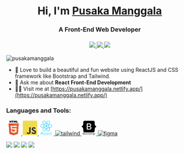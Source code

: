 <h1 align="center">Hi, I'm  <a href="https://pusakamanggala.netlify.app">Pusaka Manggala</a></h1>
<h3 align="center">A Front-End Web Developer</h3>
<h3 align="center"><a href="https://wa.me/+6282126172854" target="_blank" rel="noreferrer"><img src="https://img.shields.io/badge/WhatsApp-25D366?style=for-the-badge&logo=whatsapp&logoColor=white"/> <a/> <a href="mailto:pusakamanggala@gmail.com" target="_blank" rel="noreferrer"><img src="https://img.shields.io/badge/Gmail-D14836?style=for-the-badge&logo=gmail&logoColor=white"/> <a/> <a href="https://www.linkedin.com/in/pusakamanggala/" target="_blank" rel="noreferrer"><img src="https://img.shields.io/badge/LinkedIn-0077B5?style=for-the-badge&logo=linkedin&logoColor=white"/> <a/> </h3>

<p align="left"> <img src="https://komarev.com/ghpvc/?username=pusakamanggala&label=Profile%20views&color=0e75b6&style=flat" alt="pusakamanggala" /> </p>

- 🔭 Love to build a beautiful and fun website using ReactJS and CSS framework like Bootstrap and Tailwind.
- 💬 Ask me about **React Front-End Development**
- 👨‍💻 Visit me at [https://pusakamanggala.netlify.app/](https://pusakamanggala.netlify.app/)

<h3 align="left">Languages and Tools:</h3>
<p align="left">
    <a href="https://www.w3.org/html/" target="_blank" rel="noreferrer">
        <img src="https://raw.githubusercontent.com/devicons/devicon/master/icons/html5/html5-original-wordmark.svg" alt="html5" width="40" height="40"/>
    </a>
    <a href="https://developer.mozilla.org/en-US/docs/Web/JavaScript" target="_blank" rel="noreferrer">
        <img src="https://raw.githubusercontent.com/devicons/devicon/master/icons/javascript/javascript-original.svg" alt="javascript" width="40" height="40"/>
    </a>
    <a href="https://reactjs.org/" target="_blank" rel="noreferrer">
        <img src="https://raw.githubusercontent.com/devicons/devicon/master/icons/react/react-original-wordmark.svg" alt="react" width="40" height="40"/>
    </a>
    <a href="https://tailwindcss.com/" target="_blank" rel="noreferrer">
        <img src="https://www.vectorlogo.zone/logos/tailwindcss/tailwindcss-icon.svg" alt="tailwind" width="40" height="40"/>
    </a>
    <a href="https://getbootstrap.com" target="_blank" rel="noreferrer">
        <img src="https://raw.githubusercontent.com/devicons/devicon/master/icons/bootstrap/bootstrap-plain-wordmark.svg" alt="bootstrap" width="40" height="40"/>
    </a>
    <a href="https://www.figma.com/" target="_blank" rel="noreferrer">
        <img src="https://www.vectorlogo.zone/logos/figma/figma-icon.svg" alt="figma" width="40" height="40"/>
    </a>
</p>


[![](https://github-profile-summary-cards.vercel.app/api/cards/repos-per-language?username=pusakamanggala&theme=tokyonight&exclude={exclude})](https://github.com/vn7n24fzkq/github-profile-summary-cards) [![](https://github-profile-summary-cards.vercel.app/api/cards/most-commit-language?username=pusakamanggala&theme=tokyonight&exclude={exclude})](https://github.com/vn7n24fzkq/github-profile-summary-cards)
[![](https://github-profile-summary-cards.vercel.app/api/cards/stats?username=pusakamanggala&theme=tokyonight)](https://github.com/vn7n24fzkq/github-profile-summary-cards) [![](https://github-profile-summary-cards.vercel.app/api/cards/productive-time?username=pusakamanggala&theme=tokyonight&utcOffset=7)](https://github.com/vn7n24fzkq/github-profile-summary-cards)







